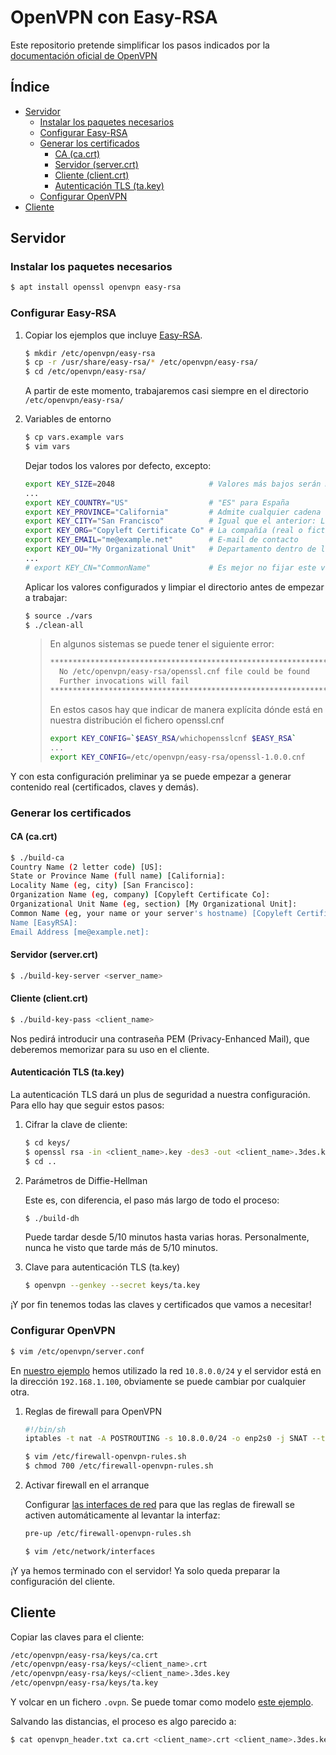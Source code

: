 # OpenVPN con Easy-RSA

Este repositorio pretende simplificar los pasos indicados por la [documentación oficial de OpenVPN](https://openvpn.net/community-resources/setting-up-your-own-certificate-authority-ca/)

## Índice
<!--ts-->
* [Servidor](#servidor)
  * [Instalar los paquetes necesarios](#instalar-los-paquetes-necesarios)
  * [Configurar Easy-RSA](#configurar-easy-rsa)
  * [Generar los certificados](#generar-certificados)
    * [CA (ca.crt)](#ca-cacrt)
    * [Servidor (server.crt)](#servidor-servercrt)
    * [Cliente (client.crt)](#cliente-clientcrt)
    * [Autenticación TLS (ta.key)](#autenticación-tls-takey)
  * [Configurar OpenVPN](#configurar-openvpn)
* [Cliente](#cliente)
<!--te-->

## Servidor

### Instalar los paquetes necesarios

```sh
$ apt install openssl openvpn easy-rsa
```

### Configurar Easy-RSA

1. Copiar los ejemplos que incluye [Easy-RSA](https://openvpn.net/community-resources/rsa-key-management/).

   ```sh
   $ mkdir /etc/openvpn/easy-rsa
   $ cp -r /usr/share/easy-rsa/* /etc/openvpn/easy-rsa/
   $ cd /etc/openvpn/easy-rsa/
   ```

   A partir de este momento, trabajaremos casi siempre en el directorio `/etc/openvpn/easy-rsa/`

2. Variables de entorno

   ```sh
   $ cp vars.example vars
   $ vim vars
   ```

   Dejar todos los valores por defecto, excepto:

   ```sh
   export KEY_SIZE=2048                     # Valores más bajos serán más rápidos, a costa de una menor seguridad
   ...
   export KEY_COUNTRY="US"                  # "ES" para España
   export KEY_PROVINCE="California"         # Admite cualquier cadena de texto: Madrid, Barcelona, etc.
   export KEY_CITY="San Francisco"          # Igual que el anterior: Logroño, Mérida, etc.
   export KEY_ORG="Copyleft Certificate Co" # La compañía (real o ficticia) de la CA (autoridad de certificación)
   export KEY_EMAIL="me@example.net"        # E-mail de contacto
   export KEY_OU="My Organizational Unit"   # Departamento dentro de la compañía responsable de la CA (autoridad de certificación)
   ...
   # export KEY_CN="CommonName"             # Es mejor no fijar este valor y que cada clave generada tenga su propio nombre único
   ```

   Aplicar los valores configurados y limpiar el directorio antes de empezar a trabajar:

   ```sh
   $ source ./vars
   $ ./clean-all
   ```

   > En algunos sistemas se puede tener el siguiente error:
   >
   > ```sh
   > **************************************************************
   >   No /etc/openvpn/easy-rsa/openssl.cnf file could be found
   >   Further invocations will fail
   > **************************************************************
   > ```
   >
   > En estos casos hay que indicar de manera explícita dónde está en nuestra distribución el fichero openssl.cnf
   >
   > ```sh
      > export KEY_CONFIG=`$EASY_RSA/whichopensslcnf $EASY_RSA`
   > ...
   > export KEY_CONFIG=/etc/openvpn/easy-rsa/openssl-1.0.0.cnf
   > ```

Y con esta configuración preliminar ya se puede empezar a generar contenido real (certificados, claves y demás).

### Generar los certificados

#### CA (ca.crt)

```sh
$ ./build-ca 
Country Name (2 letter code) [US]:
State or Province Name (full name) [California]:
Locality Name (eg, city) [San Francisco]:
Organization Name (eg, company) [Copyleft Certificate Co]:
Organizational Unit Name (eg, section) [My Organizational Unit]:
Common Name (eg, your name or your server's hostname) [Copyleft Certificate Co CA]:
Name [EasyRSA]:
Email Address [me@example.net]:
```

#### Servidor (server.crt)

```sh
$ ./build-key-server <server_name>
```

#### Cliente (client.crt)

```sh
$ ./build-key-pass <client_name>
```

Nos pedirá introducir una contraseña PEM (Privacy-Enhanced Mail), que deberemos memorizar para su uso en el cliente.

#### Autenticación TLS (ta.key)

La autenticación TLS dará un plus de seguridad a nuestra configuración. Para ello hay que seguir estos pasos:

1. Cifrar la clave de cliente:

   ```sh
   $ cd keys/
   $ openssl rsa -in <client_name>.key -des3 -out <client_name>.3des.key
   $ cd ..
   ```

2. Parámetros de Diffie-Hellman

   Este es, con diferencia, el paso más largo de todo el proceso:

   ```sh
   $ ./build-dh 
   ```

   Puede tardar desde 5/10 minutos hasta varias horas. Personalmente, nunca he visto que tarde más de 5/10 minutos.

3. Clave para autenticación TLS (ta.key)

   ```sh
   $ openvpn --genkey --secret keys/ta.key
   ```

¡Y por fin tenemos todas las claves y certificados que vamos a necesitar!

### Configurar OpenVPN

```sh
$ vim /etc/openvpn/server.conf
```

En [nuestro ejemplo](https://github.com/lopecillo/openvpn-easyrsa/blob/master/openvpn/server.conf) hemos utilizado la red `10.8.0.0/24` y el servidor está en la dirección `192.168.1.100`, obviamente se puede cambiar por cualquier otra.

1. Reglas de firewall para OpenVPN

   ```sh
   #!/bin/sh
   iptables -t nat -A POSTROUTING -s 10.8.0.0/24 -o enp2s0 -j SNAT --to-source 192.168.1.100
   ```

   ```sh
   $ vim /etc/firewall-openvpn-rules.sh
   $ chmod 700 /etc/firewall-openvpn-rules.sh
   ```

2. Activar firewall en el arranque

   Configurar [las interfaces de red](https://github.com/lopecillo/openvpn-easyrsa/blob/master/openvpn/interfaces) para que las reglas de firewall se activen automáticamente al levantar la interfaz:

   ```sh
   pre-up /etc/firewall-openvpn-rules.sh
   ```

   ```sh
   $ vim /etc/network/interfaces
   ```

¡Y ya hemos terminado con el servidor! Ya solo queda preparar la configuración del cliente.

## Cliente

Copiar las claves para el cliente:

```sh
/etc/openvpn/easy-rsa/keys/ca.crt
/etc/openvpn/easy-rsa/keys/<client_name>.crt
/etc/openvpn/easy-rsa/keys/<client_name>.3des.key
/etc/openvpn/easy-rsa/keys/ta.key
```

Y volcar en un fichero `.ovpn`. Se puede tomar como modelo [este ejemplo](https://github.com/lopecillo/openvpn-easyrsa/blob/master/openvpn/client-example.ovpn).

Salvando las distancias, el proceso es algo parecido a:

```sh
$ cat openvpn_header.txt ca.crt <client_name>.crt <client_name>.3des.key ta.key > <client>.ovpn
```

